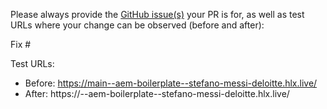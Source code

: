 Please always provide the [GitHub issue(s)](../issues) your PR is for, as well as test URLs where your change can be observed (before and after):

Fix #<gh-issue-id>

Test URLs:
- Before: https://main--aem-boilerplate--stefano-messi-deloitte.hlx.live/
- After: https://<branch>--aem-boilerplate--stefano-messi-deloitte.hlx.live/
